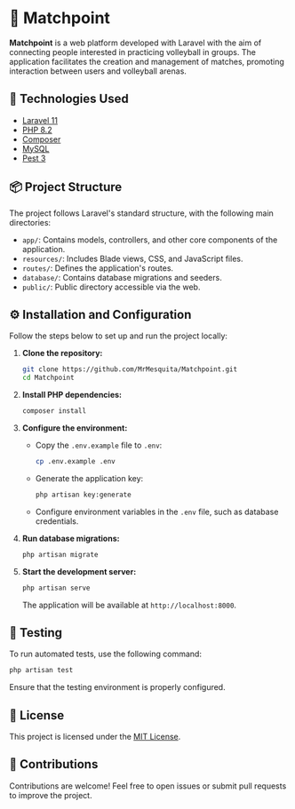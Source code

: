 # 🏐 Matchpoint

**Matchpoint** is a web platform developed with Laravel with the aim of connecting people interested in practicing volleyball in groups. The application facilitates the creation and management of matches, promoting interaction between users and volleyball arenas.

## 🚀 Technologies Used

- [Laravel 11](https://laravel.com/)
- [PHP 8.2](https://www.php.net/releases/8.2/)
- [Composer](https://getcomposer.org/)
- [MySQL](https://www.mysql.com/)
- [Pest 3](https://pestphp.com/)

## 📦 Project Structure

The project follows Laravel's standard structure, with the following main directories:

- `app/`: Contains models, controllers, and other core components of the application.
- `resources/`: Includes Blade views, CSS, and JavaScript files.
- `routes/`: Defines the application's routes.
- `database/`: Contains database migrations and seeders.
- `public/`: Public directory accessible via the web.

## ⚙️ Installation and Configuration

Follow the steps below to set up and run the project locally:

1. **Clone the repository:**

   ```bash
   git clone https://github.com/MrMesquita/Matchpoint.git
   cd Matchpoint
   ```

2. **Install PHP dependencies:**

   ```bash
   composer install
   ```

3. **Configure the environment:**

   - Copy the `.env.example` file to `.env`:

     ```bash
     cp .env.example .env
     ```

   - Generate the application key:

     ```bash
     php artisan key:generate
     ```

   - Configure environment variables in the `.env` file, such as database credentials.

4. **Run database migrations:**

   ```bash
   php artisan migrate
   ```

5. **Start the development server:**

   ```bash
   php artisan serve
   ```

   The application will be available at `http://localhost:8000`.

## 🧪 Testing

To run automated tests, use the following command:

```bash
php artisan test
```

Ensure that the testing environment is properly configured.

## 📄 License

This project is licensed under the [MIT License](LICENSE).

## 🤝 Contributions

Contributions are welcome! Feel free to open issues or submit pull requests to improve the project.
